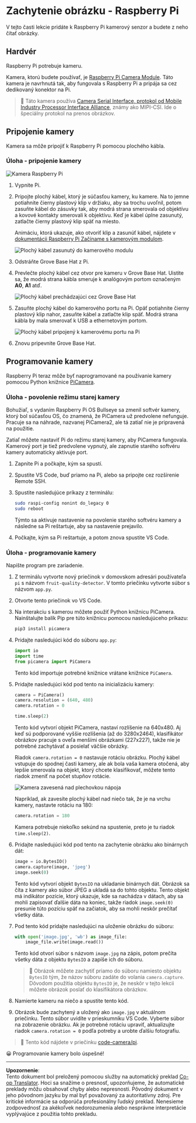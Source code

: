 <!--
CO_OP_TRANSLATOR_METADATA:
{
  "original_hash": "c677667095f6133eee418c7e53615d05",
  "translation_date": "2025-08-28T08:40:51+00:00",
  "source_file": "4-manufacturing/lessons/2-check-fruit-from-device/pi-camera.md",
  "language_code": "sk"
}
-->
# Zachytenie obrázku - Raspberry Pi

V tejto časti lekcie pridáte k Raspberry Pi kamerový senzor a budete z neho čítať obrázky.

## Hardvér

Raspberry Pi potrebuje kameru.

Kamera, ktorú budete používať, je [Raspberry Pi Camera Module](https://www.raspberrypi.org/products/camera-module-v2/). Táto kamera je navrhnutá tak, aby fungovala s Raspberry Pi a pripája sa cez dedikovaný konektor na Pi.

> 💁 Táto kamera používa [Camera Serial Interface, protokol od Mobile Industry Processor Interface Alliance](https://wikipedia.org/wiki/Camera_Serial_Interface), známy ako MIPI-CSI. Ide o špeciálny protokol na prenos obrázkov.

## Pripojenie kamery

Kamera sa môže pripojiť k Raspberry Pi pomocou plochého kábla.

### Úloha - pripojenie kamery

![Kamera Raspberry Pi](../../../../../translated_images/pi-camera-module.4278753c31bd6e757aa2b858be97d72049f71616278cefe4fb5abb485b40a078.sk.png)

1. Vypnite Pi.

1. Pripojte plochý kábel, ktorý je súčasťou kamery, ku kamere. Na to jemne potiahnite čierny plastový klip v držiaku, aby sa trochu uvoľnil, potom zasuňte kábel do zásuvky tak, aby modrá strana smerovala od objektívu a kovové kontakty smerovali k objektívu. Keď je kábel úplne zasunutý, zatlačte čierny plastový klip späť na miesto.

    Animáciu, ktorá ukazuje, ako otvoriť klip a zasunúť kábel, nájdete v [dokumentácii Raspberry Pi Začíname s kamerovým modulom](https://projects.raspberrypi.org/en/projects/getting-started-with-picamera/2).

    ![Plochý kábel zasunutý do kamerového modulu](../../../../../translated_images/pi-camera-ribbon-cable.0bf82acd251611c21ac616f082849413e2b322a261d0e4f8fec344248083b07e.sk.png)

1. Odstráňte Grove Base Hat z Pi.

1. Prevlečte plochý kábel cez otvor pre kameru v Grove Base Hat. Uistite sa, že modrá strana kábla smeruje k analógovým portom označeným **A0**, **A1** atď.

    ![Plochý kábel prechádzajúci cez Grove Base Hat](../../../../../translated_images/grove-base-hat-ribbon-cable.501fed202fcf73b11b2b68f6d246189f7d15d3e4423c572ddee79d77b4632b47.sk.png)

1. Zasuňte plochý kábel do kamerového portu na Pi. Opäť potiahnite čierny plastový klip nahor, zasuňte kábel a zatlačte klip späť. Modrá strana kábla by mala smerovať k USB a ethernetovým portom.

    ![Plochý kábel pripojený k kamerovému portu na Pi](../../../../../translated_images/pi-camera-socket-ribbon-cable.a18309920b11800911082ed7aa6fb28e6d9be3a022e4079ff990016cae3fca10.sk.png)

1. Znovu pripevnite Grove Base Hat.

## Programovanie kamery

Raspberry Pi teraz môže byť naprogramované na používanie kamery pomocou Python knižnice [PiCamera](https://pypi.org/project/picamera/).

### Úloha - povolenie režimu starej kamery

Bohužiaľ, s vydaním Raspberry Pi OS Bullseye sa zmenil softvér kamery, ktorý bol súčasťou OS, čo znamená, že PiCamera už predvolene nefunguje. Pracuje sa na náhrade, nazvanej PiCamera2, ale tá zatiaľ nie je pripravená na použitie.

Zatiaľ môžete nastaviť Pi do režimu starej kamery, aby PiCamera fungovala. Kamerový port je tiež predvolene vypnutý, ale zapnutie starého softvéru kamery automaticky aktivuje port.

1. Zapnite Pi a počkajte, kým sa spustí.

1. Spustite VS Code, buď priamo na Pi, alebo sa pripojte cez rozšírenie Remote SSH.

1. Spustite nasledujúce príkazy z terminálu:

    ```sh
    sudo raspi-config nonint do_legacy 0
    sudo reboot
    ```

    Týmto sa aktivuje nastavenie na povolenie starého softvéru kamery a následne sa Pi reštartuje, aby sa nastavenie prejavilo.

1. Počkajte, kým sa Pi reštartuje, a potom znova spustite VS Code.

### Úloha - programovanie kamery

Napíšte program pre zariadenie.

1. Z terminálu vytvorte nový priečinok v domovskom adresári používateľa `pi` s názvom `fruit-quality-detector`. V tomto priečinku vytvorte súbor s názvom `app.py`.

1. Otvorte tento priečinok vo VS Code.

1. Na interakciu s kamerou môžete použiť Python knižnicu PiCamera. Nainštalujte balík Pip pre túto knižnicu pomocou nasledujúceho príkazu:

    ```sh
    pip3 install picamera
    ```

1. Pridajte nasledujúci kód do súboru `app.py`:

    ```python
    import io
    import time
    from picamera import PiCamera
    ```

    Tento kód importuje potrebné knižnice vrátane knižnice `PiCamera`.

1. Pridajte nasledujúci kód pod tento na inicializáciu kamery:

    ```python
    camera = PiCamera()
    camera.resolution = (640, 480)
    camera.rotation = 0
    
    time.sleep(2)
    ```

    Tento kód vytvorí objekt PiCamera, nastaví rozlíšenie na 640x480. Aj keď sú podporované vyššie rozlíšenia (až do 3280x2464), klasifikátor obrázkov pracuje s oveľa menšími obrázkami (227x227), takže nie je potrebné zachytávať a posielať väčšie obrázky.

    Riadok `camera.rotation = 0` nastavuje rotáciu obrázku. Plochý kábel vstupuje do spodnej časti kamery, ale ak bola vaša kamera otočená, aby lepšie smerovala na objekt, ktorý chcete klasifikovať, môžete tento riadok zmeniť na počet stupňov rotácie.

    ![Kamera zavesená nad plechovkou nápoja](../../../../../translated_images/pi-camera-upside-down.5376961ba31459883362124152ad6b823d5ac5fc14e85f317e22903bd681c2b6.sk.png)

    Napríklad, ak zavesíte plochý kábel nad niečo tak, že je na vrchu kamery, nastavte rotáciu na 180:

    ```python
    camera.rotation = 180
    ```

    Kamera potrebuje niekoľko sekúnd na spustenie, preto je tu riadok `time.sleep(2)`.

1. Pridajte nasledujúci kód pod tento na zachytenie obrázku ako binárnych dát:

    ```python
    image = io.BytesIO()
    camera.capture(image, 'jpeg')
    image.seek(0)
    ```

    Tento kód vytvorí objekt `BytesIO` na ukladanie binárnych dát. Obrázok sa číta z kamery ako súbor JPEG a ukladá sa do tohto objektu. Tento objekt má indikátor pozície, ktorý ukazuje, kde sa nachádza v dátach, aby sa mohli zapisovať ďalšie dáta na koniec, takže riadok `image.seek(0)` presunie túto pozíciu späť na začiatok, aby sa mohli neskôr prečítať všetky dáta.

1. Pod tento kód pridajte nasledujúci na uloženie obrázku do súboru:

    ```python
    with open('image.jpg', 'wb') as image_file:
        image_file.write(image.read())
    ```

    Tento kód otvorí súbor s názvom `image.jpg` na zápis, potom prečíta všetky dáta z objektu `BytesIO` a zapíše ich do súboru.

    > 💁 Obrázok môžete zachytiť priamo do súboru namiesto objektu `BytesIO` tým, že názov súboru zadáte do volania `camera.capture`. Dôvodom použitia objektu `BytesIO` je, že neskôr v tejto lekcii môžete obrázok poslať do klasifikátora obrázkov.

1. Namierte kameru na niečo a spustite tento kód.

1. Obrázok bude zachytený a uložený ako `image.jpg` v aktuálnom priečinku. Tento súbor uvidíte v prieskumníku VS Code. Vyberte súbor na zobrazenie obrázku. Ak je potrebné rotáciu upraviť, aktualizujte riadok `camera.rotation = 0` podľa potreby a urobte ďalšiu fotografiu.

> 💁 Tento kód nájdete v priečinku [code-camera/pi](../../../../../4-manufacturing/lessons/2-check-fruit-from-device/code-camera/pi).

😀 Programovanie kamery bolo úspešné!

---

**Upozornenie**:  
Tento dokument bol preložený pomocou služby na automatický preklad [Co-op Translator](https://github.com/Azure/co-op-translator). Hoci sa snažíme o presnosť, upozorňujeme, že automatické preklady môžu obsahovať chyby alebo nepresnosti. Pôvodný dokument v jeho pôvodnom jazyku by mal byť považovaný za autoritatívny zdroj. Pre kritické informácie sa odporúča profesionálny ľudský preklad. Nenesieme zodpovednosť za akékoľvek nedorozumenia alebo nesprávne interpretácie vyplývajúce z použitia tohto prekladu.